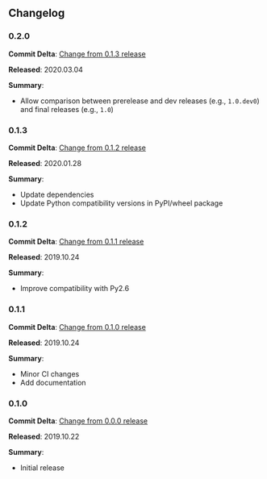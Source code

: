## Changelog

### 0.2.0

**Commit Delta**: [Change from 0.1.3 release](https://github.com/plus3it/watchmaker/compare/0.1.3...0.2.0)

**Released**: 2020.03.04

**Summary**:

*   Allow comparison between prerelease and dev releases (e.g., `1.0.dev0`) and final releases (e.g., `1.0`)

### 0.1.3

**Commit Delta**: [Change from 0.1.2 release](https://github.com/plus3it/watchmaker/compare/0.1.2...0.1.3)

**Released**: 2020.01.28

**Summary**:

*   Update dependencies
*   Update Python compatibility versions in PyPI/wheel package

### 0.1.2

**Commit Delta**: [Change from 0.1.1 release](https://github.com/plus3it/watchmaker/compare/0.1.1...0.1.2)

**Released**: 2019.10.24

**Summary**:

*   Improve compatibility with Py2.6

### 0.1.1

**Commit Delta**: [Change from 0.1.0 release](https://github.com/plus3it/watchmaker/compare/0.1.0...0.1.1)

**Released**: 2019.10.24

**Summary**:

*   Minor CI changes
*   Add documentation

### 0.1.0

**Commit Delta**: [Change from 0.0.0 release](https://github.com/plus3it/watchmaker/compare/0.0.0...0.1.0)

**Released**: 2019.10.22

**Summary**:

*   Initial release
